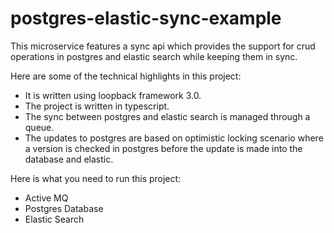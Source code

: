 # postgres-elastic-sync-example
This microservice features a sync api which provides the support for crud operations in postgres and elastic search while keeping them in sync.

Here are some of the technical highlights in this project:

 - It is written using loopback framework 3.0.
 - The project is written in typescript.
 - The sync between postgres and elastic search is managed through a queue.
 - The updates to postgres are based on optimistic locking scenario where a version is checked in postgres before the update is made into the database and elastic.

Here is what you need to run this project:

 - Active MQ
 - Postgres Database
 - Elastic Search
